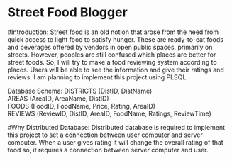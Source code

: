 # Street Food Blogger
#Introduction:
Street food is an old notion that arose from the need from quick access to light food to satisfy hunger. These are ready-to-eat foods and beverages offered by vendors 
in open public spaces, primarily on streets. However, peoples are still confused which places are better for street foods. So, I will try to make a food reviewing system 
according to places. Users will be able to see the information and give their ratings and reviews. I am planning to implement this project using PLSQL.

Database Schema:
DISTRICTS (DistID, DistName)<br/>
AREAS (AreaID, AreaName, DistID)<br/>
FOODS (FoodID, FoodName, Price, Rating, AreaID)<br/>
REVIEWS (ReviewID, DistID, AreaID, FoodName, Ratings, ReviewTime)

#Why Distributed Database:
Distributed database is required to implement this project to set a connection between user computer and server computer. When a user gives rating it will change the 
overall rating of that food so, it requires a connection between server computer and user.
